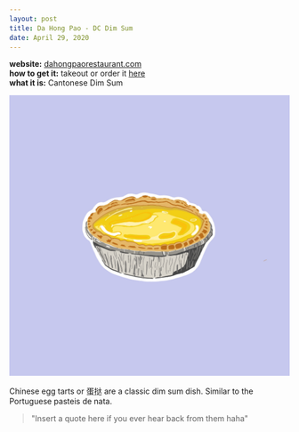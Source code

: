 ```yaml
---
layout: post
title: Da Hong Pao - DC Dim Sum
date: April 29, 2020
---
```

<div class="message">
  <b>website:</b> <a href= "http://www.dahongpaorestaurant.com/">dahongpaorestaurant.com</a>
  <br>
  <b>how to get it:</b> takeout or order it <a href= "">here</a>
  <br>
  <b>what it is:</b> Cantonese Dim Sum
</div>

![An Egg Tart from Da Hong Pao Dimsum](public/images/Egg_Tart.jpg)

Chinese egg tarts or 蛋挞 are a classic dim sum dish. Similar to the Portuguese pasteis de nata.

> "Insert a quote here if you ever hear back from them haha"
